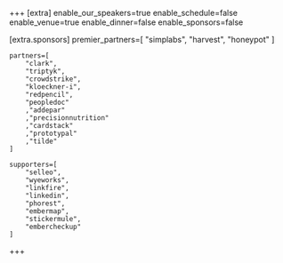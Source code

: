 +++
[extra]
	enable_our_speakers=true
	enable_schedule=false
	enable_venue=true
	enable_dinner=false
	enable_sponsors=false

[extra.sponsors]
	premier_partners=[
		"simplabs",
		"harvest",
		"honeypot"
	]

	partners=[
		"clark",
		"triptyk",
		"crowdstrike",
		"kloeckner-i",
		"redpencil",
		"peopledoc"
		,"addepar"
		,"precisionnutrition"
		,"cardstack"
		,"prototypal"
		,"tilde"
	]
	
	supporters=[
		"selleo",
		"wyeworks",
		"linkfire",
		"linkedin",
		"phorest",
		"embermap",
		"stickermule",
		"embercheckup"
	]
+++